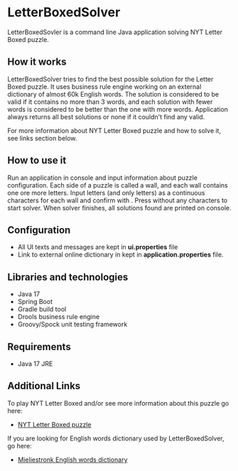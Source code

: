 <h1>LetterBoxedSolver</h1>
<p>
LetterBoxedSovler is a command line Java application solving NYT Letter Boxed puzzle.
</p>

<h2>How it works</h2>
<p>
LetterBoxedSolver tries to find the best possible solution for the Letter Boxed puzzle. 
It uses business rule engine working on an external dictionary of almost 60k English words. 
The solution is considered to be valid if it contains no more than 3 words, 
and each solution with fewer words is considered to be better than the one with more words. 
Application always returns all best solutions or none if it couldn't find any valid.
</p>
<p>
For more information about NYT Letter Boxed puzzle and how to solve it, see links section below.
</p>

<h2>How to use it</h2>
<p>
Run an application in console and input information about puzzle configuration. 
Each side of a puzzle is called a wall, and each wall contains one ore more letters. 
Input letters (and only letters) as a continuous characters for each wall and confirm with <Enter>. 
Press <Enter> without any characters to start solver.
When solver finishes, all solutions found are printed on console.
</p>

<h2>Configuration</h2>
<ul>
<li>All UI texts and messages are kept in <b>ui.properties</b> file</li>
<li>Link to external online dictionary in kept in <b>application.properties</b> file.</li>
</ul>

<h2>Libraries and technologies</h2>
<ul>
<li>Java 17</li>
<li>Spring Boot</li>
<li>Gradle build tool</li>
<li>Drools business rule engine</li>
<li>Groovy/Spock unit testing framework</li>
</ul>

<h2>Requirements</h2>
<ul>
<li>Java 17 JRE</li>
</ul>

<h2>Additional Links</h2>
<p>
To play NYT Letter Boxed and/or see more information about this puzzle go here:
</p>
<ul>
<li><a href="https://www.nytimes.com/puzzles/letter-boxed">NYT Letter Boxed puzzle</a></li>
</ul>
<p>
If you are looking for English words dictionary used by LetterBoxedSolver, go here:
</p>
<ul>
<li><a href="http://www.mieliestronk.com/corncob_caps.txt">Mieliestronk English words dictionary</a></li>
</ul>
